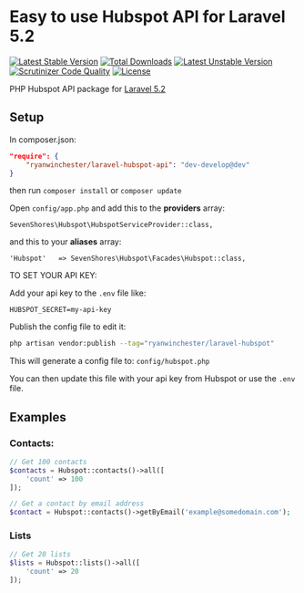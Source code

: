 Easy to use Hubspot API for Laravel 5.2
===================

[![Latest Stable Version](https://poser.pugx.org/ryanwinchester/laravel-hubspot/v/stable.svg)](https://packagist.org/packages/ryanwinchester/laravel-hubspot)
[![Total Downloads](https://poser.pugx.org/ryanwinchester/laravel-hubspot/downloads.svg)](https://packagist.org/packages/ryanwinchester/laravel-hubspot)
[![Latest Unstable Version](https://poser.pugx.org/ryanwinchester/laravel-hubspot/v/unstable.svg)](https://packagist.org/packages/ryanwinchester/laravel-hubspot)
[![Scrutinizer Code Quality](https://scrutinizer-ci.com/g/ryanwinchester/laravel-hubspot-api/badges/quality-score.png?b=master)](https://scrutinizer-ci.com/g/ryanwinchester/laravel-hubspot-api/?branch=master)
[![License](https://poser.pugx.org/ryanwinchester/laravel-hubspot/license.svg)](https://packagist.org/packages/ryanwinchester/laravel-hubspot)

PHP Hubspot API package for [Laravel 5.2](http://laravel.com/)

## Setup

In composer.json:

```json
"require": {
	"ryanwinchester/laravel-hubspot-api": "dev-develop@dev"
}
```

then run `composer install` or `composer update`

Open `config/app.php` and add this to the **providers** array:

```
SevenShores\Hubspot\HubspotServiceProvider::class,
```

and this to your **aliases** array:

```
'Hubspot'   => SevenShores\Hubspot\Facades\Hubspot::class,
```

TO SET YOUR API KEY:

Add your api key to the `.env` file like:

```
HUBSPOT_SECRET=my-api-key
```

Publish the config file to edit it:

```bash
php artisan vendor:publish --tag="ryanwinchester/laravel-hubspot"
```

This will generate a config file to: `config/hubspot.php`

You can then update this file with your api key from Hubspot or use the `.env` file.


## Examples

### Contacts:

```php
// Get 100 contacts
$contacts = Hubspot::contacts()->all([
	'count' => 100
]);

// Get a contact by email address
$contact = Hubspot::contacts()->getByEmail('example@somedomain.com');

```

### Lists

```php
// Get 20 lists
$lists = Hubspot::lists()->all([
	'count' => 20
]);

```

